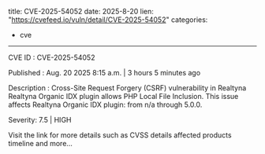  
title: CVE-2025-54052
date: 2025-8-20
lien: "https://cvefeed.io/vuln/detail/CVE-2025-54052"
categories:
  - cve
---

CVE ID : CVE-2025-54052

Published :  Aug. 20
2025
8:15 a.m. | 3 hours
5 minutes ago

Description : Cross-Site Request Forgery (CSRF) vulnerability in Realtyna Realtyna Organic IDX plugin allows PHP Local File Inclusion. This issue affects Realtyna Organic IDX plugin: from n/a through 5.0.0.

Severity: 7.5 | HIGH

Visit the link for more details
such as CVSS details
affected products
timeline
and more...

